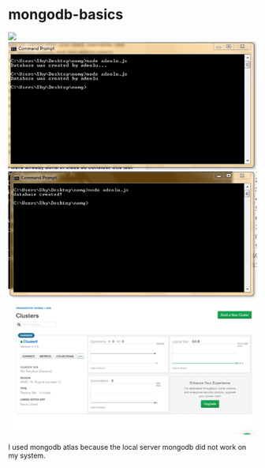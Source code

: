 # mongodb-basics

<img src="../README.md/images/collection.png">

<img src="images/database.png">

<img src="images/database_created_by.png">

<img src="images/mongodbatlass.png">



I used mongodb atlas because the local server mongodb did not work on my system.


